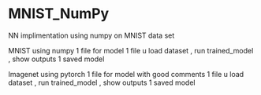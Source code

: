 # MNIST_NumPy
NN implimentation using numpy on MNIST data set

MNIST using numpy
1 file for model
1 file u load dataset , run trained_model  , show outputs 
1 saved model

Imagenet using pytorch
1 file for model with  good comments
1 file u load dataset , run trained_model  , show outputs 
1 saved model

